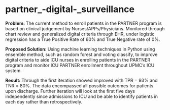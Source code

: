# partner_-digital-_surveillance

<b> Problem: </b> The current method to enroll patients in the PARTNER program is based on clinical judgement by Nurses/APPs/Physicians. Monitored through chart review and generalized digital criteria through EHR, under logistic regression has a True Positive Rate of 60% and True Negative rate of 0%.

<b> Proposed Solution: </b>  Using machine learning techniques in Python using ensemble method, such as random forest and voting classify, to improve digital criteria to aide ICU nurses in enrolling patients in the PARTNER program and monitor ICU PARTNER enrollment throughout UPMC’s ICU system.

<b> Result: </b> Through the first iteration showed improved with TPR = 93% and TNR = 80%. The data encompassed all possible outcomes for patients upon discharge. Further iteration will look at the first five days independently since admissions to ICU and be able to identify patients in each day rather than retrospectively.
